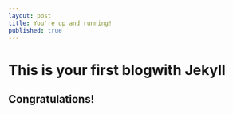 ```yaml
---
layout: post
title: You're up and running!
published: true
---
```

# This is your first blogwith Jekyll

## Congratulations!